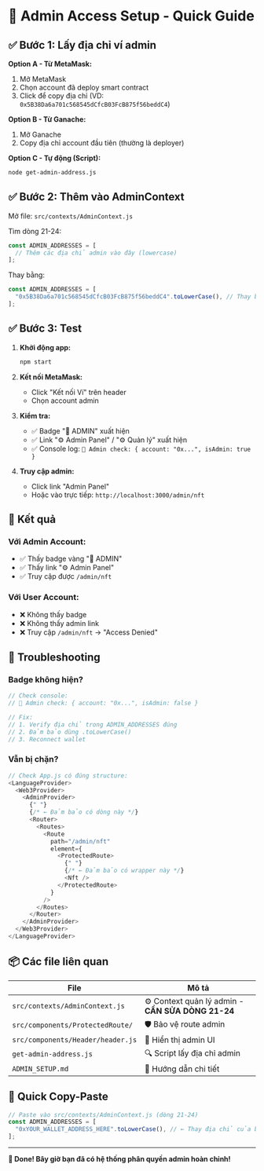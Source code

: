 # 🔐 Admin Access Setup - Quick Guide

## ✅ Bước 1: Lấy địa chỉ ví admin

**Option A - Từ MetaMask:**

1. Mở MetaMask
2. Chọn account đã deploy smart contract
3. Click để copy địa chỉ (VD: `0x5B38Da6a701c568545dCfcB03FcB875f56beddC4`)

**Option B - Từ Ganache:**

1. Mở Ganache
2. Copy địa chỉ account đầu tiên (thường là deployer)

**Option C - Tự động (Script):**

```bash
node get-admin-address.js
```

## ✅ Bước 2: Thêm vào AdminContext

Mở file: `src/contexts/AdminContext.js`

Tìm dòng 21-24:

```javascript
const ADMIN_ADDRESSES = [
  // Thêm các địa chỉ admin vào đây (lowercase)
];
```

Thay bằng:

```javascript
const ADMIN_ADDRESSES = [
  "0x5B38Da6a701c568545dCfcB03FcB875f56beddC4".toLowerCase(), // Thay bằng địa chỉ của bạn
];
```

## ✅ Bước 3: Test

1. **Khởi động app:**

   ```bash
   npm start
   ```

2. **Kết nối MetaMask:**

   - Click "Kết nối Ví" trên header
   - Chọn account admin

3. **Kiểm tra:**

   - ✅ Badge "👑 ADMIN" xuất hiện
   - ✅ Link "⚙️ Admin Panel" / "⚙️ Quản lý" xuất hiện
   - ✅ Console log: `🔐 Admin check: { account: "0x...", isAdmin: true }`

4. **Truy cập admin:**
   - Click link "Admin Panel"
   - Hoặc vào trực tiếp: `http://localhost:3000/admin/nft`

## 🎯 Kết quả

### Với Admin Account:

- ✅ Thấy badge vàng "👑 ADMIN"
- ✅ Thấy link "⚙️ Admin Panel"
- ✅ Truy cập được `/admin/nft`

### Với User Account:

- ❌ Không thấy badge
- ❌ Không thấy admin link
- ❌ Truy cập `/admin/nft` → "Access Denied"

## 🔧 Troubleshooting

### Badge không hiện?

```javascript
// Check console:
// 🔐 Admin check: { account: "0x...", isAdmin: false }

// Fix:
// 1. Verify địa chỉ trong ADMIN_ADDRESSES đúng
// 2. Đảm bảo dùng .toLowerCase()
// 3. Reconnect wallet
```

### Vẫn bị chặn?

```javascript
// Check App.js có đúng structure:
<LanguageProvider>
  <Web3Provider>
    <AdminProvider>
      {" "}
      {/* ← Đảm bảo có dòng này */}
      <Router>
        <Routes>
          <Route
            path="/admin/nft"
            element={
              <ProtectedRoute>
                {" "}
                {/* ← Đảm bảo có wrapper này */}
                <Nft />
              </ProtectedRoute>
            }
          />
        </Routes>
      </Router>
    </AdminProvider>
  </Web3Provider>
</LanguageProvider>
```

## 📦 Các file liên quan

| File                              | Mô tả                                             |
| --------------------------------- | ------------------------------------------------- |
| `src/contexts/AdminContext.js`    | ⚙️ Context quản lý admin - **CẦN SỬA DÒNG 21-24** |
| `src/components/ProtectedRoute/`  | 🛡️ Bảo vệ route admin                             |
| `src/components/Header/header.js` | 🎨 Hiển thị admin UI                              |
| `get-admin-address.js`            | 🔍 Script lấy địa chỉ admin                       |
| `ADMIN_SETUP.md`                  | 📖 Hướng dẫn chi tiết                             |

## 🚀 Quick Copy-Paste

```javascript
// Paste vào src/contexts/AdminContext.js (dòng 21-24)
const ADMIN_ADDRESSES = [
  "0xYOUR_WALLET_ADDRESS_HERE".toLowerCase(), // ← Thay địa chỉ của bạn vào đây
];
```

---

**🎉 Done! Bây giờ bạn đã có hệ thống phân quyền admin hoàn chỉnh!**
